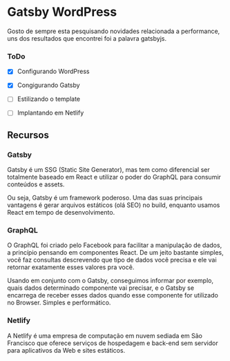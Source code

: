 # Gatsby WordPress

Gosto de sempre esta pesquisando novidades relacionada a performance, uns dos resultados que encontrei foi a palavra gatsbyjs.

### ToDo

- [x] Configurando WordPress
- [x] Congigurando Gatsby
- [ ] Estilizando o template
- [ ] Implantando em Netlify 


## Recursos
### Gatsby

Gatsby é um SSG (Static Site Generator), mas tem como diferencial ser totalmente baseado em React e utilizar o poder do GraphQL para consumir conteúdos e assets.

Ou seja, Gatsby é um framework poderoso. Uma das suas principais vantagens é gerar arquivos estáticos (olá SEO) no build, enquanto usamos React em tempo de desenvolvimento.

### GraphQL

O GraphQL foi criado pelo Facebook para facilitar a manipulação de dados, a princípio pensando em componentes React. De um jeito bastante simples, você faz consultas descrevendo que tipo de dados você precisa e ele vai retornar exatamente esses valores pra você.

Usando em conjunto com o Gatsby, conseguimos informar por exemplo, quais dados determinado componente vai precisar, e o Gatsby se encarrega de receber esses dados quando esse componente for utilizado no Browser. Simples e performático.

### Netlify

A Netlify é uma empresa de computação em nuvem sediada em São Francisco que oferece serviços de hospedagem e back-end sem servidor para aplicativos da Web e sites estáticos.
